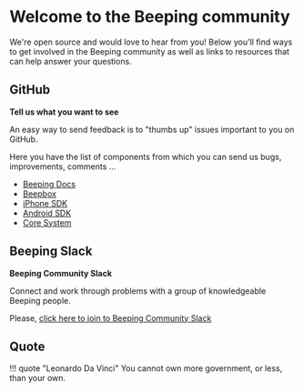 # Welcome to the Beeping community

We're open source and would love to hear from you! Below you'll find ways to get involved in the Beeping community as well as links to resources that can help answer your questions.

## GitHub

**Tell us what you want to see**

An easy way to send feedback is to "thumbs up" issues important to you on GitHub.

Here you have the list of components from which you can send us bugs, improvements, comments ...

* [Beeping Docs](https://github.com/beeping-io/beeping-docs/issues)
* [Beepbox](https://github.com/beeping-io/beepbox/issues)
* [iPhone SDK](https://github.com/beeping-io/sdk-iphone-objective-c/issues)
* [Android SDK](https://github.com/beeping-io/sdk-android/issues)
* [Core System](https://github.com/beeping-io/beeping-core/issues)

## Beeping Slack

**Beeping Community Slack**

Connect and work through problems with a group of knowledgeable Beeping people.

Please, [click here to join to Beeping Community Slack](https://beepingworkspace.slack.com/)

## Quote

!!! quote "Leonardo Da Vinci"
    You cannot own more government, or less, than your own.
